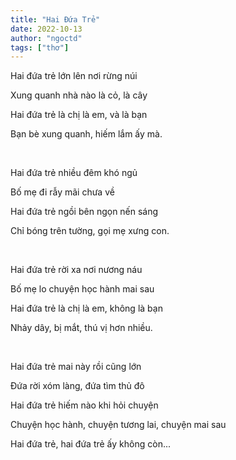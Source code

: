 ```yaml
---
title: "Hai Đứa Trẻ"
date: 2022-10-13
author: "ngoctd"
tags: ["thơ"]
---
```


Hai đứa trẻ lớn lên nơi rừng núi

Xung quanh nhà nào là cỏ, là cây

Hai đứa trẻ là chị là em, và là bạn

Bạn bè xung quanh, hiếm lắm ấy mà.

&nbsp;

Hai đứa trẻ nhiều đêm khó ngủ

Bố mẹ đi rẫy mãi chưa về

Hai đứa trẻ ngồi bên ngọn nến sáng

Chỉ bóng trên tường, gọi mẹ xưng con.

&nbsp;

Hai đứa trẻ rời xa nơi nương náu

Bố mẹ lo chuyện học hành mai sau

Hai đứa trẻ là chị là em, không là bạn

Nhảy dây, bị mắt, thú vị hơn nhiều.

&nbsp;

Hai đứa trẻ mai này rồi cũng lớn

Đứa rời xóm làng, đứa tìm thủ đô

Hai đứa trẻ hiếm nào khi hỏi chuyện

Chuyện học hành, chuyện tương lai, chuyện mai sau

Hai đứa trẻ, hai đứa trẻ ấy không còn...